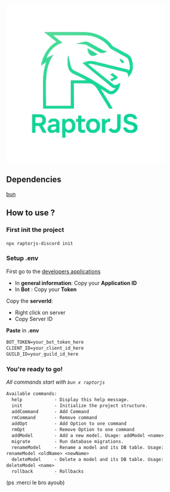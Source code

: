 ![Logo raptorjs](./img/raptorlogo.webp)

## Dependencies

[bun](https://bun.sh/)

## How to use ?

### First init the project

```npx raptorjs-discord init```

### Setup .env

First go to the [developers applications](https://discord.com/developers/applications)
- In **general information**: Copy your **Application ID**
- In **Bot**                : Copy your **Token**

Copy the **serverId**:
- Right click on server
- Copy Server ID

**Paste** in **.env**

```
BOT_TOKEN=your_bot_token_here
CLIENT_ID=your_client_id_here
GUILD_ID=your_guild_id_here
```

### You're ready to go!

*All commands start with `bun x raptorjs`*

```
Available commands:
  help            - Display this help message.
  init            - Initialize the project structure.
  addCommand      - Add Command
  rmCommand       - Remove command
  addOpt          - Add Option to one command
  rmOpt           - Remove Option to one command
  addModel        - Add a new model. Usage: addModel <name>
  migrate         - Run database migrations.
  renameModel     - Rename a model and its DB table. Usage: renameModel <oldName> <newName>
  deleteModel     - Delete a model and its DB table. Usage: deleteModel <name>
  rollback        - Rollbacks
```

(ps :merci le bro ayoub)
